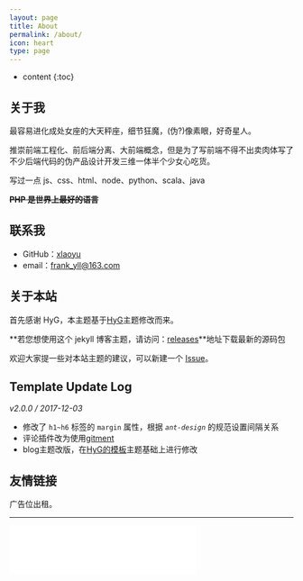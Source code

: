 ```yaml
---
layout: page
title: About
permalink: /about/
icon: heart
type: page
---
```


* content
{:toc}

## 关于我

最容易进化成处女座的大天秤座，细节狂魔，(伪?)像素眼，好奇星人。

推崇前端工程化、前后端分离、大前端概念，但是为了写前端不得不出卖肉体写了不少后端代码的伪产品设计开发三维一体半个少女心吃货。

写过一点 js、css、html、node、python、scala、java

~~**PHP 是世界上最好的语言**~~

## 联系我

* GitHub：[xlaoyu](https://github.com/Yuliang-Lee)
* email：frank_yll@163.com

## 关于本站

首先感谢 HyG，本主题基于[HyG](https://gaohaoyang.github.io/about/)主题修改而来。

**若您想使用这个 jekyll 博客主题，请访问：[releases](https://github.com/Yuliang-Lee/Yuliang-Lee.github.io/releases)**地址下载最新的源码包

欢迎大家提一些对本站主题的建议，可以新建一个 [Issue](https://github.com/Yuliang-Lee/Yuliang-Lee.github.io/issues)。

## Template Update Log

*v2.0.0 / 2017-12-03*

- 修改了 `h1~h6` 标签的 `margin` 属性，根据 *`ant-design`* 的规范设置间隔关系
- 评论插件改为使用[gitment](https://github.com/imsun/gitment)
- blog主题改版，在[HyG的模板](https://gaohaoyang.github.io/)主题基础上进行修改

## 友情链接

广告位出租。


--------

<iframe frameborder="no" border="0" marginwidth="0" marginheight="0" style="width:330px;height:86px" src="//music.163.com/outchain/player?type=2&id=462494&auto=1&height=66"></iframe>
